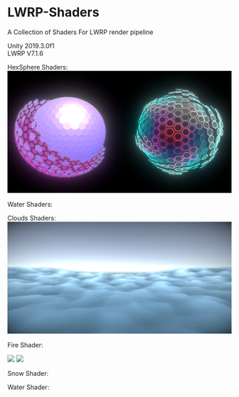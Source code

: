 # LWRP-Shaders
A Collection of Shaders For LWRP render pipeline

Unity 2019.3.0f1<br>
LWRP V7.1.6

HexSphere Shaders:
![Spheres](Assets/Preview/spheres.PNG)

Water Shaders:

Clouds Shaders:
![Clouds](Assets/Preview/Clouds.PNG)

Fire Shader:<br>
<p float="left">
  <img src="Assets/Preview/gifFire480p.gif" width="425" />
  <img src="Assets/Preview/blueFire.gif" width="425" /> 
</p>

Snow Shader:

Water Shader:
